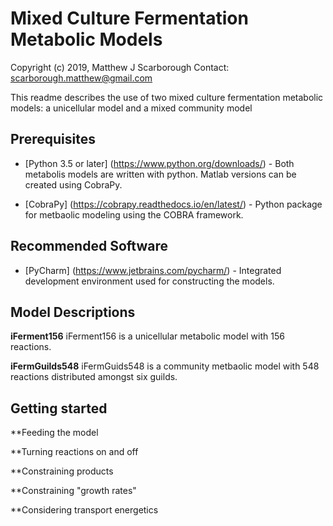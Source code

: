 # Mixed Culture Fermentation Metabolic Models

Copyright (c) 2019, Matthew J Scarborough
Contact: scarborough.matthew@gmail.com

This readme describes the use of two mixed culture fermentation metabolic models: a unicellular model and a mixed community model

## Prerequisites
* [Python 3.5 or later] (https://www.python.org/downloads/) -  Both metabolis models are written with python. Matlab versions can be created using CobraPy. 
 
* [CobraPy] (https://cobrapy.readthedocs.io/en/latest/) - Python package for metbaolic modeling using the COBRA framework.

## Recommended Software
* [PyCharm] (https://www.jetbrains.com/pycharm/) - Integrated development environment used for constructing the models.

## Model Descriptions

**iFerment156**
iFerment156 is a unicellular metabolic model with 156 reactions.

**iFermGuilds548**
iFermGuids548 is a community metbaolic model with 548 reactions distributed amongst six guilds.

## Getting started

**Feeding the model

**Turning reactions on and off

**Constraining products

**Constraining "growth rates"

**Considering transport energetics


